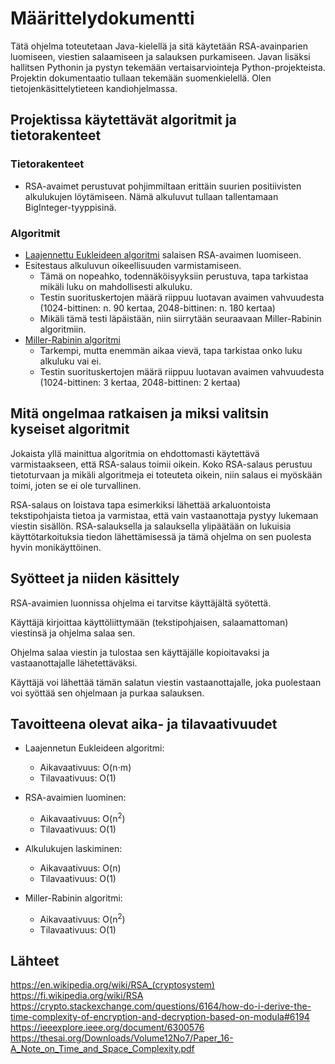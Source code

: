 # Määrittelydokumentti

Tätä ohjelma toteutetaan Java-kielellä ja sitä käytetään RSA-avainparien luomiseen, viestien salaamiseen ja salauksen purkamiseen. Javan lisäksi hallitsen Pythonin ja pystyn tekemään vertaisarviointeja Python-projekteista. Projektin dokumentaatio tullaan tekemään suomenkielellä. Olen tietojenkäsittelytieteen kandiohjelmassa.

## Projektissa käytettävät algoritmit ja tietorakenteet

### Tietorakenteet
- RSA-avaimet perustuvat pohjimmiltaan erittäin suurien positiivisten alkulukujen löytämiseen. Nämä alkuluvut tullaan tallentamaan BigInteger-tyyppisinä.

### Algoritmit
- [Laajennettu Eukleideen algoritmi](https://en.wikipedia.org/wiki/Extended_Euclidean_algorithm) salaisen RSA-avaimen luomiseen.
- Esitestaus alkuluvun oikeellisuuden varmistamiseen.
  - Tämä on nopeahko, todennäköisyyksiin perustuva, tapa tarkistaa mikäli luku on mahdollisesti alkuluku.
  - Testin suorituskertojen määrä riippuu luotavan avaimen vahvuudesta (1024-bittinen: n. 90 kertaa, 2048-bittinen: n. 180 kertaa)
  - Mikäli tämä testi läpäistään, niin siirrytään seuraavaan Miller-Rabinin algoritmiin.
- [Miller-Rabinin algoritmi](https://en.wikipedia.org/wiki/Miller%E2%80%93Rabin_primality_test)
  - Tarkempi, mutta enemmän aikaa vievä, tapa tarkistaa onko luku alkuluku vai ei.
  - Testin suorituskertojen määrä riippuu luotavan avaimen vahvuudesta (1024-bittinen: 3 kertaa, 2048-bittinen: 2 kertaa)

## Mitä ongelmaa ratkaisen ja miksi valitsin kyseiset algoritmit
Jokaista yllä mainittua algoritmia on ehdottomasti käytettävä varmistaakseen, että RSA-salaus toimii oikein. Koko RSA-salaus perustuu tietoturvaan ja mikäli algoritmeja ei toteuteta oikein, niin salaus ei myöskään toimi, joten se ei ole turvallinen.

RSA-salaus on loistava tapa esimerkiksi lähettää arkaluontoista tekstipohjaista tietoa ja varmistaa, että vain vastaanottaja pystyy lukemaan viestin sisällön. RSA-salauksella ja salauksella ylipäätään on lukuisia käyttötarkoituksia tiedon lähettämisessä ja tämä ohjelma on sen puolesta hyvin monikäyttöinen.

## Syötteet ja niiden käsittely
RSA-avaimien luonnissa ohjelma ei tarvitse käyttäjältä syötettä.

Käyttäjä kirjoittaa käyttöliittymään (tekstipohjaisen, salaamattoman) viestinsä ja ohjelma salaa sen.

Ohjelma salaa viestin ja tulostaa sen käyttäjälle kopioitavaksi ja vastaanottajalle lähetettäväksi.

Käyttäjä voi lähettää tämän salatun viestin vastaanottajalle, joka puolestaan voi syöttää sen ohjelmaan ja purkaa salauksen.

## Tavoitteena olevat aika- ja tilavaativuudet

- Laajennetun Eukleideen algoritmi: 
  - Aikavaativuus: O(n⋅m)
  - Tilavaativuus: O(1)

- RSA-avaimien luominen: 
  - Aikavaativuus: O(n<sup>2</sup>)
  - Tilavaativuus: O(1)

- Alkulukujen laskiminen:
  - Aikavaativuus: O(n)
  - Tilavaativuus: O(1)

- Miller-Rabinin algoritmi: 
  - Aikavaativuus: O(n<sup>2</sup>)
  - Tilavaativuus: O(1)

## Lähteet
https://en.wikipedia.org/wiki/RSA_(cryptosystem)  
https://fi.wikipedia.org/wiki/RSA  
https://crypto.stackexchange.com/questions/6164/how-do-i-derive-the-time-complexity-of-encryption-and-decryption-based-on-modula#6194  
https://ieeexplore.ieee.org/document/6300576  
https://thesai.org/Downloads/Volume12No7/Paper_16-A_Note_on_Time_and_Space_Complexity.pdf
